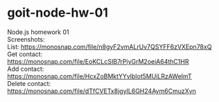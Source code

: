 # goit-node-hw-01
Node.js homework 01<br>
Screenshots:<br>
List: https://monosnap.com/file/n8gyF2vmALrUv7QSYFF6zVXEpn78xQ<br>
Get contact: https://monosnap.com/file/EoKCLcSIB7rPiyGrM2oeiA64thC1HR<br>
Add contact: https://monosnap.com/file/HcxZoBMktYYvlbIot5MUiLRzAWeImT<br>
Delete contact: https://monosnap.com/file/dTfCVETx8jgyIL6GH24Aym6CmuzXyn<br>
